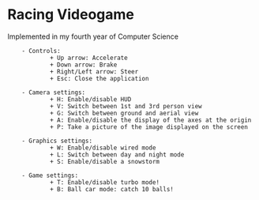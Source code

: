 # Racing Videogame
Implemented in my fourth year of Computer Science

        - Controls:
                + Up arrow: Accelerate
                + Down arrow: Brake
                + Right/Left arrow: Steer
                + Esc: Close the application

        - Camera settings:
                + H: Enable/disable HUD
                + V: Switch between 1st and 3rd person view
                + G: Switch between ground and aerial view
                + A: Enable/disable the display of the axes at the origin
                + P: Take a picture of the image displayed on the screen

        - Graphics settings:
                + W: Enable/disable wired mode
                + L: Switch between day and night mode
                + S: Enable/disable a snowstorm

        - Game settings:
                + T: Enable/disable turbo mode!
                + B: Ball car mode: catch 10 balls!
        
    
